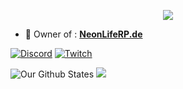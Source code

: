 <p align="center">
<img src="https://readme-typing-svg.herokuapp.com?font=roboto&color=%23F7C51D&size=18&vCenter=true&height=16&lines=👋+Hey+there,+I'm+Jxstn...+I+code: Lua, HTML, And CSS">
</p>

- 🔭 Owner of : <a href="https://nlrpde.de.cool">**NeonLifeRP.de**</a>

[![Discord](https://img.shields.io/badge/Discord-%237289DA.svg?style=for-the-badge&logo=discord&logoColor=white)](https://discord.io/nlrpde)
[![Twitch](https://img.shields.io/badge/Twitch-%239146FF.svg?style=for-the-badge&logo=Twitch&logoColor=white)](https://www.twitch.tv/neonliferp)

![Our Github States](https://github-readme-stats.vercel.app/api?username=NeonLifeRPde&show_icons=true&theme=tokyonight)
![](https://github-readme-stats.vercel.app/api/top-langs/?username=NeonLifeRPde&theme=blueberry&hide_border=true&include_all_commits=true&count_private=false&layout=compact)
